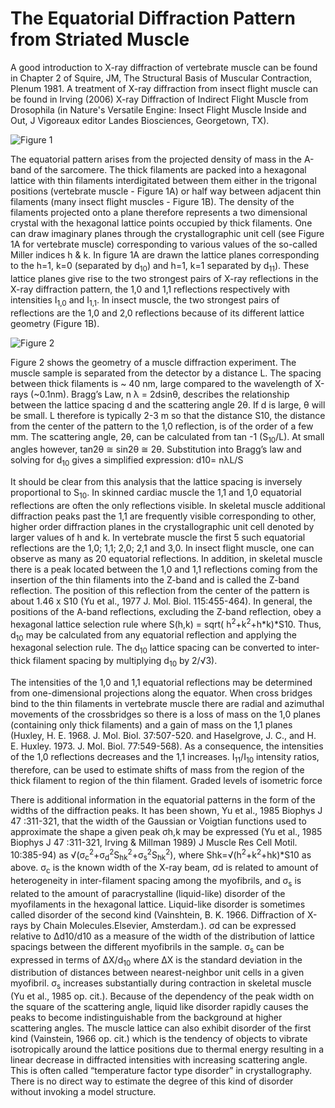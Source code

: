 # The Equatorial Diffraction Pattern from Striated Muscle

A good introduction to X-ray diffraction of vertebrate muscle can be found in Chapter 2 of Squire, JM, The Structural Basis of Muscular Contraction, Plenum 1981. A treatment of X-ray diffraction from insect flight muscle can be found in Irving (2006) X-ray Diffraction of Indirect Flight Muscle from Drosophila (in Nature's Versatile Engine: Insect Flight Muscle Inside and Out, J Vigoreaux editor Landes Biosciences, Georgetown, TX). 

![Figure 1](/images/BM/intro_1.png)

The equatorial pattern arises from the projected density of mass in the A-band of the sarcomere. The thick filaments are packed into a hexagonal lattice with thin filaments interdigitated between them either in the trigonal positions (vertebrate muscle - Figure 1A) or half way between adjacent thin filaments (many insect flight muscles - Figure 1B). The density of the filaments projected onto a plane therefore represents a two dimensional crystal with the hexagonal lattice points occupied by thick filaments. One can draw imaginary planes through the crystallographic unit cell (see Figure 1A for vertebrate muscle) corresponding to various values of the so-called Miller indices h & k. In figure 1A are drawn the lattice planes corresponding to the h=1, k=0 (separated by d<sub>10</sub>) and h=1, k=1 separated by d<sub>11</sub>). These lattice planes give rise to the two strongest pairs of X-ray reflections in the X-ray diffraction pattern, the 1,0 and 1,1 reflections respectively with intensities I<sub>1,0</sub> and I<sub>1,1</sub>. In insect muscle, the two strongest pairs of reflections are the 1,0 and 2,0 reflections because of its different lattice geometry (Figure 1B).

![Figure 2](/images/BM/intro_2.png)

Figure 2 shows the geometry of a muscle diffraction experiment. The muscle sample is separated from the detector by a distance L. The spacing between thick filaments is ~ 40 nm, large compared to the wavelength of X-rays (~0.1nm). Bragg’s Law, n λ = 2dsinθ, describes the relationship between the lattice spacing d and the scattering angle 2θ. If d is large, θ will be small. L therefore is typically 2-3 m so that the distance S10, the distance from the center of the pattern to the 1,0 reflection, is of the order of a few mm. The scattering angle, 2θ, can be calculated from tan -1 (S<sub>10</sub>/L). At small angles however, tan2θ ≅ sin2θ ≅ 2θ. Substitution into Bragg’s law and solving for d<sub>10</sub> gives a simplified expression: d10= nλL/S

It should be clear from this analysis that the lattice spacing is inversely proportional to S<sub>10</sub>. In skinned cardiac muscle the 1,1 and 1,0 equatorial reflections are often the only reflections visible. In skeletal muscle additional diffraction peaks past the 1,1 are frequently visible corresponding to other, higher order diffraction planes in the crystallographic unit cell denoted by larger values of h and k. In vertebrate muscle the first 5 such equatorial reflections are the 1,0; 1,1; 2,0; 2,1 and 3,0. In insect flight muscle, one can observe as many as 20 equatorial reflections. In addition, in skeletal muscle there is a peak located between the 1,0 and 1,1 reflections coming from the insertion of the thin filaments into the Z-band and is called the Z-band reflection. The position of this reflection from the center of the pattern is about 1.46 x S10 (Yu et al., 1977 J. Mol. Biol. 115:455-464). In general, the positions of the A-band reflections, excluding the Z-band reflection, obey a hexagonal lattice selection rule where S(h,k) = sqrt( h<sup>2</sup>+k<sup>2</sup>+h*k)*S10. Thus, d<sub>10</sub> may be calculated from any equatorial reflection and applying the hexagonal selection rule. The d<sub>10</sub> lattice spacing can be converted to inter-thick filament spacing by multiplying d<sub>10</sub> by 2/√3). 

The intensities of the 1,0 and 1,1 equatorial reflections may be determined from one-dimensional projections along the equator. When cross bridges bind to the thin filaments in vertebrate muscle there are radial and azimuthal movements of the crossbridges so there is a loss of mass on the 1,0 planes (containing only thick filaments) and a gain of mass on the 1,1 planes (Huxley, H. E. 1968. J. Mol. Biol. 37:507-520. and Haselgrove, J. C., and H. E. Huxley. 1973. J. Mol. Biol. 77:549-568). As a consequence, the intensities of the 1,0 reflections decreases and the 1,1 increases. I<sub>11</sub>/I<sub>10</sub> intensity ratios, therefore, can be used to estimate shifts of mass from the region of the thick filament to region of the thin filament. Graded levels of isometric force

There is additional information in the equatorial patterns in the form of the widths of the diffraction peaks. It has been shown, Yu et al., 1985 Biophys J 47 :311-321, that the width of the Gaussian or Voigtian functions used to approximate the shape a given peak σh,k may be expressed (Yu et al., 1985 Biophys J 47 :311-321, Irving & Millman 1989) J Muscle Res Cell Motil. 10:385-94) as √(σ<sub>c</sub><sup>2</sup>+σ<sub>d</sub><sup>2</sup>S<sub>hk</sub><sup>2</sup>+σ<sub>s</sub><sup>2</sup>S<sub>hk</sub><sup>2</sup>), where Shk=√(h<sup>2</sup>+k<sup>2</sup>+hk)*S10 as above. σ<sub>c</sub> is the known width of the X-ray beam, σd is related to amount of heterogeneity in inter-filament spacing among the myofibrils, and σ<sub>s</sub> is related to the amount of paracrystalline (liquid-like) disorder of the myofilaments in the hexagonal lattice. Liquid-like disorder is sometimes called disorder of the second kind (Vainshtein, B. K. 1966. Diffraction of X-rays by Chain Molecules.Elsevier, Amsterdam.). σd can be expressed relative to Δd10/d10 as a measure of the width of the distribution of lattice spacings between the different myofibrils in the sample. σ<sub>s</sub> can be expressed in terms of ΔX/d<sub>10</sub> where ΔX is the standard deviation in the distribution of distances between nearest-neighbor unit cells in a given myofibril. σ<sub>s</sub> increases substantially during contraction in skeletal muscle (Yu et al., 1985 op. cit.). Because of the dependency of the peak width on the square of the scattering angle, liquid like disorder rapidly causes the peaks to become indistinguishable from the background at higher scattering angles. The muscle lattice can also exhibit disorder of the first kind (Vainstein, 1966 op. cit.) which is the tendency of objects to vibrate isotropically around the lattice positions due to thermal energy resulting in a linear decrease in diffracted intensities with increasing scattering angle. This is often called “temperature factor type disorder” in crystallography. There is no direct way to estimate the degree of this kind of disorder without invoking a model structure.